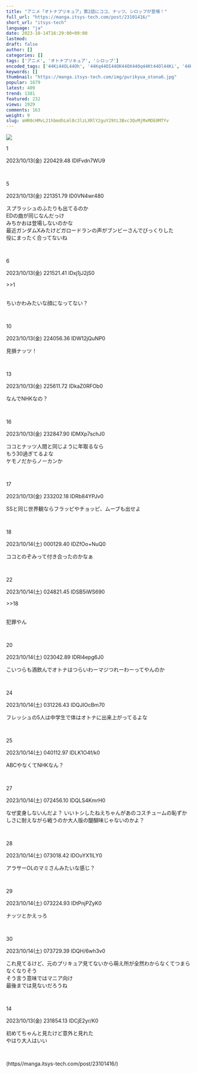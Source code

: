 ```yaml
---
title: "アニメ「オトナプリキュア」第2話にココ、ナッツ、シロップが登場！"
full_url: "https://manga.itsys-tech.com/post/23101416/"
short_url: "itsys-tech"
language: "ja"
date: 2023-10-14T16:29:00+09:00
lastmod: 
draft: false
author: []
categories: []
tags: ['アニメ', 'オトナプリキュア', 'シロップ']
encoded_tags: ['44Ki44OL44Oh', '44Kq44OI44OK44OX44Oq44Kt44Ol44Ki', '44K344Ot44OD44OX']
keywords: []
thumbnail: "https://manga.itsys-tech.com/img/purikyua_otona6.jpg"
popular: 1679
latest: 409
trend: 1381
featured: 232
views: 1929
comments: 163
weight: 9
slug: aHR0cHMvL21hbmdhLml0c3lzLXRlY2guY29tL3Bvc3QvMjMxMDE0MTYv
---
```


![](https://manga.itsys-tech.com/img/purikyua_otona6.jpg)

<div><p class='t_h'>1 <p>2023/10/13(金) 220429.48 IDIFvdn7WU9</p></p><br><p class='t_h'>5 <p>2023/10/13(金) 221351.79 ID0VN4wr480</p></p><p class='t_b'>スプラッシュのふたりも出てるのか<br>EDの曲が同じなんだっけ<br>みちかおは登場しないのかな<br>最近ガンダムXみたけどガロードランの声がブンビーさんでびっくりした<br>役にまったく合ってないね</p><br><p class='t_h'>6 <p>2023/10/13(金) 221521.41 IDxj1jJ2jS0</p></p><p class='t_b'><p class='anchor'>>>1</p><br>ちいかわみたいな顔になってない？</p><br><p class='t_h'>10 <p>2023/10/13(金) 224056.36 IDW12jQuNP0</p></p><p class='t_b'>見損ナッツ！</p><br><p class='t_h'>13 <p>2023/10/13(金) 225611.72 IDkaZ0RFOb0</p></p><p class='t_b'>なんでNHKなの？</p><br><p class='t_h'>16 <p>2023/10/13(金) 232847.90 IDMXp7schJ0</p></p><p class='t_b'>ココとナッツ人間と同じように年取るなら<br>もう30過ぎてるよな<br>ケモノだからノーカンか</p><br><p class='t_h'>17 <p>2023/10/13(金) 233202.18 IDRb84YPJv0</p></p><p class='t_b'>SSと同じ世界観ならフラッピやチョッピ、ムーブも出せよ</p><br><p class='t_h'>18 <p>2023/10/14(土) 000129.40 IDZfOo+NuQ0</p></p><p class='t_b'>ココとのぞみって付き合ったのかなぁ</p><br><p class='t_h t_i'>22 <p>2023/10/14(土) 024821.45 IDSB5iWS690</p></p><p class='t_b t_i'><p class='anchor'>>>18</p><br>犯罪やん</p><br><p class='t_h'>20 <p>2023/10/14(土) 023042.89 IDRI4epg6J0</p></p><p class='t_b'>こいつらも酒飲んでオトナはつらいわーマジつれーわーってやんのか</p><br><p class='t_h'>24 <p>2023/10/14(土) 031226.43 IDQJIOcBm70</p></p><p class='t_b'>フレッシュの5人は中学生で体はオトナに出来上がってるよな</p><br><p class='t_h'>25 <p>2023/10/14(土) 040112.97 IDLK1O4f/k0</p></p><p class='t_b'>ABCやなくてNHKなん？</p><br><p class='t_h'>27 <p>2023/10/14(土) 072456.10 IDQLS4KmrH0</p></p><p class='t_b'>なぜ変身しないんだよ？ いいトシしたねえちゃんがあのコスチュームの恥ずかしさに耐えながら戦うのか大人版の醍醐味じゃないのかよ？</p><br><p class='t_h'>28 <p>2023/10/14(土) 073018.42 IDOuYX1ILY0</p></p><p class='t_b'>アラサーOLのマミさんみたいな感じ？</p><br><p class='t_h'>29 <p>2023/10/14(土) 073224.93 IDtPnjPZyK0</p></p><p class='t_b'>ナッツとかえっろ</p><br><p class='t_h'>30 <p>2023/10/14(土) 073729.39 IDQH/6wh3v0</p></p><p class='t_b'>これ見てるけど、元のプリキュア見てないから萌え所が全然わからなくてつまらなくなりそう<br>そう言う意味ではマニア向け<br>最後までは見ないだろうね</p><br><p class='t_h'>14 <p>2023/10/13(金) 231854.13 IDCjE2yr/K0</p></p><p class='t_b'>初めてちゃんと見たけど意外と見れた<br>やはり大人はいい</p><br></div>

(https//manga.itsys-tech.com/post/23101416/)
